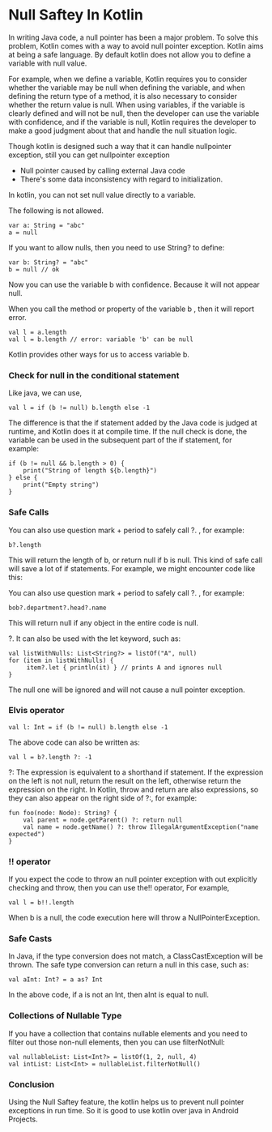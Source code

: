 # Null Saftey In Kotlin

In writing Java code, a null pointer has been a major problem. To solve this problem, Kotlin comes with a way to avoid null pointer exception. Kotlin aims at being a safe language. By default kotlin does not allow you to define a variable with null value.

For example, when we define a variable, Kotlin requires you to consider whether the variable may be null when defining the variable, and when defining the return type of a method, it is also necessary to consider whether the return value is null. When using variables, if the variable is clearly defined and will not be  null, then the developer can use the variable with confidence, and if the variable is null, Kotlin requires the developer to make a good judgment about that and handle the null situation logic.

Though kotlin is designed such a way that it can handle nullpointer exception, still you can get nullpointer exception

- Null pointer caused by calling external Java code
- There's some data inconsistency with regard to initialization.


In kotlin, you can not set null value directly to a variable.

The following is not allowed.
```
var a: String = "abc"
a = null
```

If you want to allow nulls, then you need to use String? to define:

```
var b: String? = "abc"
b = null // ok
```
Now you can use the variable b with confidence. Because it will not appear null.

When you call the method or property of the variable b , then it will report error.

```
val l = a.length
val l = b.length // error: variable 'b' can be null
```

Kotlin provides other ways for us to access variable b.

### Check for null in the conditional  statement

Like java, we can use,
```
val l = if (b != null) b.length else -1
```

The difference is that the if statement added by the Java code is judged at runtime, and Kotlin does it at compile time. If the null check is done, the variable can be used in the subsequent part of the if statement, for example:

```
if (b != null && b.length > 0) {
    print("String of length ${b.length}")
} else {
    print("Empty string")
}
```

### Safe Calls

You can also use question mark + period to safely call ?. , for example:
```
b?.length
```

This will return the length of b, or return null if b is null. This kind of safe call will save a lot of if statements. For example, we might encounter code like this:

You can also use question mark + period to safely call ?. , for example:
```
bob?.department?.head?.name
```
This will return null if any object in the entire code is null.

?. It can also be used with the let keyword, such as:

```
val listWithNulls: List<String?> = listOf("A", null)
for (item in listWithNulls) {
     item?.let { println(it) } // prints A and ignores null
}
```
The null one will be ignored and will not cause a null pointer exception.

### Elvis operator

```
val l: Int = if (b != null) b.length else -1
```
The above code can also be written as:

```
val l = b?.length ?: -1
```
?:  The expression is equivalent to a shorthand if statement. If  the expression on the left is not null, return the result on the left, otherwise return the expression on the right. In Kotlin, throw and return are also expressions, so they can also appear on the right side of ?:, for example:

```
fun foo(node: Node): String? {
    val parent = node.getParent() ?: return null
    val name = node.getName() ?: throw IllegalArgumentException("name expected")
}
```

### !! operator

If you expect the code to throw an null pointer exception with out explicitly checking and throw, then you can use the!! operator, For example,
```
val l = b!!.length
```

When b is a null, the code execution here will throw a NullPointerException.

### Safe Casts
In Java, if the type conversion does not match, a ClassCastException will be thrown. The safe type conversion can return a null in this case, such as:

```
val aInt: Int? = a as? Int
```
In the above code, if a is not an Int, then aInt is equal to null.


### Collections of Nullable Type
If you have a collection that contains nullable elements and you need to filter out those non-null elements, then you can use filterNotNull:

```
val nullableList: List<Int?> = listOf(1, 2, null, 4)
val intList: List<Int> = nullableList.filterNotNull()
```

### Conclusion

Using the Null Saftey feature, the kotlin helps us to prevent null pointer exceptions in run time.  So it is good to use kotlin over java in Android Projects.


